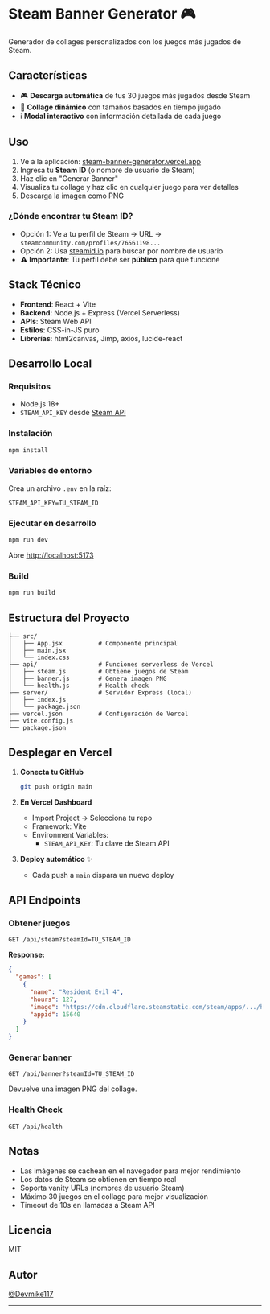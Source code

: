 # Steam Banner Generator 🎮

Generador de collages personalizados con los juegos más jugados de Steam.

## Características

- 🎮 **Descarga automática** de tus 30 juegos más jugados desde Steam
- 🎨 **Collage dinámico** con tamaños basados en tiempo jugado
- ℹ️ **Modal interactivo** con información detallada de cada juego


## Uso

1. Ve a la aplicación: [steam-banner-generator.vercel.app](https://steam-banner-generator.vercel.app)
2. Ingresa tu **Steam ID** (o nombre de usuario de Steam)
3. Haz clic en "Generar Banner"
4. Visualiza tu collage y haz clic en cualquier juego para ver detalles
5. Descarga la imagen como PNG

### ¿Dónde encontrar tu Steam ID?

- Opción 1: Ve a tu perfil de Steam → URL → `steamcommunity.com/profiles/76561198...`
- Opción 2: Usa [steamid.io](https://steamid.io) para buscar por nombre de usuario
- **⚠️ Importante**: Tu perfil debe ser **público** para que funcione

## Stack Técnico

- **Frontend**: React + Vite
- **Backend**: Node.js + Express (Vercel Serverless)
- **APIs**: Steam Web API
- **Estilos**: CSS-in-JS puro
- **Librerías**: html2canvas, Jimp, axios, lucide-react

## Desarrollo Local

### Requisitos
- Node.js 18+
- `STEAM_API_KEY` desde [Steam API](https://steamcommunity.com/dev/apikey)

### Instalación

```bash
npm install
```

### Variables de entorno

Crea un archivo `.env` en la raíz:
```env
STEAM_API_KEY=TU_STEAM_ID
```

### Ejecutar en desarrollo

```bash
npm run dev
```

Abre [http://localhost:5173](http://localhost:5173)

### Build

```bash
npm run build
```

## Estructura del Proyecto

```
├── src/
│   ├── App.jsx          # Componente principal
│   ├── main.jsx
│   └── index.css
├── api/                 # Funciones serverless de Vercel
│   ├── steam.js         # Obtiene juegos de Steam
│   ├── banner.js        # Genera imagen PNG
│   └── health.js        # Health check
├── server/              # Servidor Express (local)
│   ├── index.js
│   └── package.json
├── vercel.json          # Configuración de Vercel
├── vite.config.js
└── package.json
```

## Desplegar en Vercel

1. **Conecta tu GitHub**
   ```bash
   git push origin main
   ```

2. **En Vercel Dashboard**
   - Import Project → Selecciona tu repo
   - Framework: Vite
   - Environment Variables:
     - `STEAM_API_KEY`: Tu clave de Steam API

3. **Deploy automático** ✨
   - Cada push a `main` dispara un nuevo deploy

## API Endpoints

### Obtener juegos
```
GET /api/steam?steamId=TU_STEAM_ID
```

**Response:**
```json
{
  "games": [
    {
      "name": "Resident Evil 4",
      "hours": 127,
      "image": "https://cdn.cloudflare.steamstatic.com/steam/apps/.../header.jpg",
      "appid": 15640
    }
  ]
}
```

### Generar banner
```
GET /api/banner?steamId=TU_STEAM_ID
```

Devuelve una imagen PNG del collage.

### Health Check
```
GET /api/health
```

## Notas

- Las imágenes se cachean en el navegador para mejor rendimiento
- Los datos de Steam se obtienen en tiempo real
- Soporta vanity URLs (nombres de usuario Steam)
- Máximo 30 juegos en el collage para mejor visualización
- Timeout de 10s en llamadas a Steam API

## Licencia

MIT

## Autor

[@Devmike117](https://github.com/Devmike117)

---
